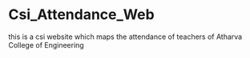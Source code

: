 # Csi_Attendance_Web
this is a csi website which maps the attendance of teachers of Atharva College of Engineering
